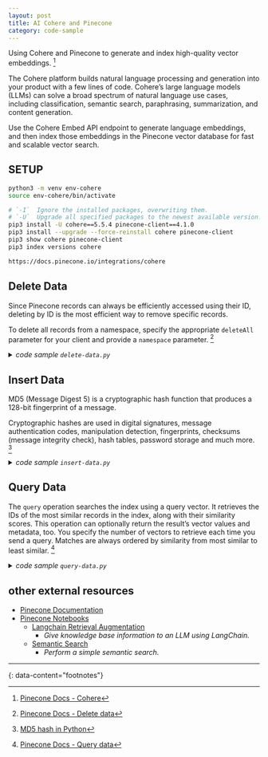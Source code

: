 ```yaml
---
layout: post
title: AI Cohere and Pinecone
category: code-sample
---
```


Using Cohere and Pinecone to generate and index high-quality vector embeddings. [^2]

The Cohere platform builds natural language processing and generation into your
product with a few lines of code. Cohere’s large language models (LLMs) can
solve a broad spectrum of natural language use cases, including classification,
semantic search, paraphrasing, summarization, and content generation.

Use the Cohere Embed API endpoint to generate language embeddings, and then
index those embeddings in the Pinecone vector database for fast and scalable
vector search.

## SETUP

```bash
python3 -m venv env-cohere
source env-cohere/bin/activate

# `-I`  Ignore the installed packages, overwriting them.
# `-U`  Upgrade all specified packages to the newest available version.
pip3 install -U cohere==5.5.4 pinecone-client==4.1.0
pip3 install --upgrade --force-reinstall cohere pinecone-client
pip3 show cohere pinecone-client
pip3 index versions cohere

https://docs.pinecone.io/integrations/cohere
```

## Delete Data

Since Pinecone records can always be efficiently accessed using their ID,
deleting by ID is the most efficient way to remove specific records.

To delete all records from a namespace, specify the appropriate `deleteAll`
parameter for your client and provide a `namespace` parameter. [^4]

<details markdown="block">
<summary><i>code sample <code>delete-data.py</code></i></summary>

```python
import os
from pprint import pprint

# debugging
import pudb;
# pu.db

import cohere
co = cohere.Client(os.environ.get("COHERE_API_KEY"))

from pinecone import Pinecone, ServerlessSpec
# initialize connection to pinecone (get API key at app.pinecone.io)
pc = Pinecone(
  api_key=os.environ.get("PINECONE_API_KEY")
)
index_name = 'ilima-cohere'
# if the index does not exist, we create it
if index_name not in pc.list_indexes().names():
  print('index does not exist.')
  exit()

# connect to index
index = pc.Index(index_name)

# delete all vectors in the index
# https://docs.pinecone.io/guides/data/delete-data
index.delete(
  delete_all=True,
  # namespace='default'
)
print('deleted all vectors in the index.')
print('done.')
```

```bash
PINECONE_API_KEY=xxxxxxxxxxxxxxxxxxxxxxxxxxxxxxxxxxxx \
COHERE_API_KEY=xxxxxxxxxxxxxxxxxxxxxxxxxxxxxxxxxxxxxxxx \
python3 delete-data.py
```
</details>

## Insert Data

MD5 (Message Digest 5) is a cryptographic hash function that produces a 128-bit
fingerprint of a message.

Cryptographic hashes are used in digital signatures, message authentication
codes, manipulation detection, fingerprints, checksums (message integrity
check), hash tables, password storage and much more. [^3]

<details markdown="block">
<summary><i>code sample <code>insert-data.py</code></i></summary>

```python
import os
from pprint import pprint

# debugging
import pudb;
# pu.db

import cohere
co = cohere.Client(os.environ.get("COHERE_API_KEY"))

DATA = [
 'How did serfdom develop in and then leave Russia ?',
 'What films featured the character Popeye Doyle ?',
 "How can I find a list of celebrities ' real names ?",
 'What fowl grabs the spotlight after the Chinese Year of the Monkey ?',
 'What is the full form of .com ?',
 'What contemptible scoundrel stole the cork from my lunch ?',
 "What team did baseball 's St. Louis Browns become ?",
 'What is the oldest profession ?',
 'What are liver enzymes ?',
 'Name the scar-faced bounty hunter of The Old West .',
 'When was Ozzy Osbourne born ?',
 'Why do heavier objects travel downhill faster ?',
 'Who was The Pride of the Yankees ?',
 'Who killed Gandhi ?',
 'What is considered the costliest disaster the insurance industry has ever faced ?',
 'What sprawling U.S. state boasts the most airports ?',
 'What did the only repealed amendment to the U.S. Constitution deal with ?',
 'How many Jews were executed in concentration camps during WWII ?',
 "What is 'Nine Inch Nails' ?",
 'What is an annotated bibliography ?'
]

embeds = co.embed(
  texts=DATA,
  model='embed-english-v3.0',
  input_type='search_document',
  truncate='END'
).embeddings

# check the dimensionality of the returned vectors.
import numpy as np
shape = np.array(embeds).shape
# pprint(shape)

from pinecone import Pinecone, ServerlessSpec
# initialize connection to pinecone (get API key at app.pinecone.io)
pc = Pinecone(
  api_key=os.environ.get("PINECONE_API_KEY")
)
index_name = 'ilima-cohere'
# if the index does not exist, we create it
if index_name not in pc.list_indexes().names():
  pc.create_index(
    name=index_name,
    dimension=shape[1],
    metric='cosine',
    spec=ServerlessSpec(
      cloud='aws',
      region='us-east-1'
    )
  )

# connect to index
index = pc.Index(index_name)

# md5
# https://www.geeksforgeeks.org/md5-hash-python/
from hashlib import md5
# upsert the embeddings into the index
batch_size = 128
ids = [md5(DATA[i].encode()).hexdigest() for i in range(shape[0])]
# create list of metadata dictionaries
meta = [{'text': text} for text in DATA]
# create list of (id, vector, metadata) tuples to be upserted
to_upsert = list(zip(ids, embeds, meta))
for i in range(0, shape[0], batch_size):
  i_end = min(i+batch_size, shape[0])
  index.upsert(vectors=to_upsert[i:i_end])
# let's view the index statistics
print(index.describe_index_stats())
```

```bash
PINECONE_API_KEY=xxxxxxxxxxxxxxxxxxxxxxxxxxxxxxxxxxxx \
COHERE_API_KEY=xxxxxxxxxxxxxxxxxxxxxxxxxxxxxxxxxxxxxxxx \
python3 insert-data.py
```
</details>


## Query Data

The `query` operation searches the index using a query vector. It retrieves the
IDs of the most similar records in the index, along with their similarity
scores. This operation can optionally return the result’s vector values and
metadata, too. You specify the number of vectors to retrieve each time you send
a query. Matches are always ordered by similarity from most similar to least
similar. [^1]

<details markdown="block">
<summary><i>code sample <code>query-data.py</code></i></summary>

```python
import os
from pprint import pprint

# debugging
import pudb;
# pu.db

import cohere
co = cohere.Client(os.environ.get("COHERE_API_KEY"))

from pinecone import Pinecone, ServerlessSpec
# initialize connection to pinecone (get API key at app.pinecone.io)
pc = Pinecone(
  api_key=os.environ.get("PINECONE_API_KEY")
)
index_name = 'ilima-cohere'
# if the index does not exist, we create it
if index_name not in pc.list_indexes().names():
  print('index does not exist.')
  exit()

# connect to index
index = pc.Index(index_name)

# SEMANTIC SEARCH
query = "What caused the 1929 Great Depression?"
query = "Who was The Pride of?"
# create the query embedding
xq = co.embed(
  texts=[query],
  model='embed-english-v3.0',
  input_type='search_query',
  truncate='END'
).embeddings

# # check the dimensionality of the returned vectors.
# import numpy as np
# print(np.array(xq).shape)

# query, returning the top 5 most similar results
res = index.query(vector=xq, top_k=5, include_metadata=True)
# print the results
for match in res['matches']:
  print(f"{match['score']:.2f}: {match['id']}: {match['metadata']['text']}")
print('---')

query = "What was the cause of the major recession in the early 20th century?"
# create the query embedding
xq = co.embed(
  texts=[query],
  model='embed-english-v3.0',
  input_type='search_query',
  truncate='END'
).embeddings
# query, returning the top 5 most similar results
res = index.query(vector=xq, top_k=5, include_metadata=True)
# print the results
for match in res['matches']:
  print(f"{match['score']:.2f}: {match['id']}: {match['metadata']['text']}")
print('---')

query = "Why was there a long-term economic downturn in the early 20th century?"
# create the query embedding
xq = co.embed(
  texts=[query],
  model='embed-english-v3.0',
  input_type='search_query',
  truncate='END'
).embeddings
# query, returning the top 10 most similar results
res = index.query(vector=xq, top_k=10, include_metadata=True)
# print the results
for match in res['matches']:
  print(f"{match['score']:.2f}: {match['id']}: {match['metadata']['text']}")
print('---')
```

```bash
PINECONE_API_KEY=xxxxxxxxxxxxxxxxxxxxxxxxxxxxxxxxxxxx \
COHERE_API_KEY=xxxxxxxxxxxxxxxxxxxxxxxxxxxxxxxxxxxxxxxx \
python3 query-data.py
```
</details>

## other external resources

- [Pinecone Documentation](https://docs.pinecone.io/home)
- [Pinecone Notebooks](https://docs.pinecone.io/examples/notebooks)
  - [Langchain Retrieval Augmentation](https://colab.research.google.com/github/pinecone-io/examples/blob/master/docs/langchain-retrieval-augmentation.ipynb)
    - _Give knowledge base information to an LLM using LangChain._
  - [Semantic Search](https://colab.research.google.com/github/pinecone-io/examples/blob/master/docs/semantic-search.ipynb)
    - _Perform a simple semantic search._

---
{: data-content="footnotes"}

[^1]: [Pinecone Docs - Query data](https://docs.pinecone.io/guides/data/query-data)
[^2]: [Pinecone Docs - Cohere](https://docs.pinecone.io/integrations/cohere)
[^3]: [MD5 hash in Python](https://www.geeksforgeeks.org/md5-hash-python/)
[^4]: [Pinecone Docs - Delete data](https://docs.pinecone.io/guides/data/delete-data)
